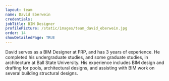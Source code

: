 ```yaml
---
layout: team
name: David Eberwein
credentials: 
jobTitle: BIM Designer
profilePicture: /static/images/team_david_eberwein.jpg
order: 14
showDetailedPage: TRUE
---
```

David serves as a BIM Designer at FRP, and has 3 years of experience.  He completed his undergraduate studies, and some graduate studies, in architecture at Ball State University.  His experience includes BIM design and drafting for pools, architectural designs, and assisting with BIM work on several building structural designs. 
